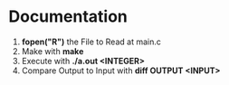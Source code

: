 # Documentation
1. **fopen("R")** the File to Read at main.c
2. Make with **make**
3. Execute with **./a.out \<INTEGER\>**
4. Compare Output to Input with **diff OUTPUT \<INPUT\>**
